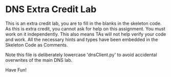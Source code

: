 # DNS Extra Credit Lab

This is an extra credit lab, you are to fill in the blanks in the skeleton code. As this is extra credit, you cannot ask for help on this assignment. 
You must work on it independently. This also means TAs will not help verify your code and work. All the necessary hints and types have been embedded in the Skeleton Code as Comments. 

Note this file is deliberately lowercase 'dnsClient.py' to avoid accidental overwrites of the main DNS lab.

Have Fun!
